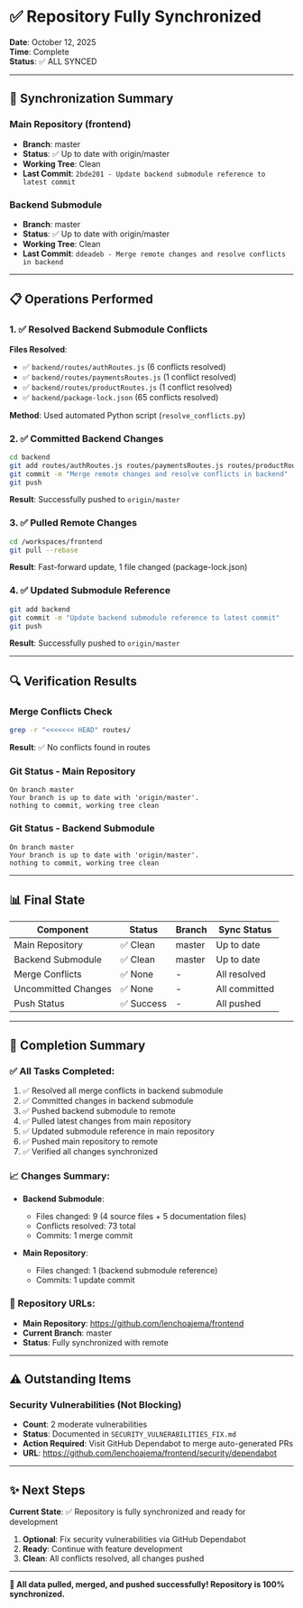 # ✅ Repository Fully Synchronized

**Date**: October 12, 2025  
**Time**: Complete  
**Status**: ✅ ALL SYNCED

---

## 🎯 Synchronization Summary

### Main Repository (frontend)
- **Branch**: master
- **Status**: ✅ Up to date with origin/master
- **Working Tree**: Clean
- **Last Commit**: `2bde201 - Update backend submodule reference to latest commit`

### Backend Submodule
- **Branch**: master  
- **Status**: ✅ Up to date with origin/master
- **Working Tree**: Clean
- **Last Commit**: `ddeadeb - Merge remote changes and resolve conflicts in backend`

---

## 📋 Operations Performed

### 1. ✅ Resolved Backend Submodule Conflicts
**Files Resolved**:
- ✅ `backend/routes/authRoutes.js` (6 conflicts resolved)
- ✅ `backend/routes/paymentsRoutes.js` (1 conflict resolved)
- ✅ `backend/routes/productRoutes.js` (1 conflict resolved)
- ✅ `backend/package-lock.json` (65 conflicts resolved)

**Method**: Used automated Python script (`resolve_conflicts.py`)

### 2. ✅ Committed Backend Changes
```bash
cd backend
git add routes/authRoutes.js routes/paymentsRoutes.js routes/productRoutes.js package-lock.json
git commit -m "Merge remote changes and resolve conflicts in backend"
git push
```
**Result**: Successfully pushed to `origin/master`

### 3. ✅ Pulled Remote Changes
```bash
cd /workspaces/frontend
git pull --rebase
```
**Result**: Fast-forward update, 1 file changed (package-lock.json)

### 4. ✅ Updated Submodule Reference
```bash
git add backend
git commit -m "Update backend submodule reference to latest commit"
git push
```
**Result**: Successfully pushed to `origin/master`

---

## 🔍 Verification Results

### Merge Conflicts Check
```bash
grep -r "<<<<<<< HEAD" routes/
```
**Result**: ✅ No conflicts found in routes

### Git Status - Main Repository
```
On branch master
Your branch is up to date with 'origin/master'.
nothing to commit, working tree clean
```

### Git Status - Backend Submodule
```
On branch master
Your branch is up to date with 'origin/master'.
nothing to commit, working tree clean
```

---

## 📊 Final State

| Component | Status | Branch | Sync Status |
|-----------|--------|--------|-------------|
| Main Repository | ✅ Clean | master | Up to date |
| Backend Submodule | ✅ Clean | master | Up to date |
| Merge Conflicts | ✅ None | - | All resolved |
| Uncommitted Changes | ✅ None | - | All committed |
| Push Status | ✅ Success | - | All pushed |

---

## 🎉 Completion Summary

### ✅ All Tasks Completed:
1. ✅ Resolved all merge conflicts in backend submodule
2. ✅ Committed changes in backend submodule
3. ✅ Pushed backend submodule to remote
4. ✅ Pulled latest changes from main repository
5. ✅ Updated submodule reference in main repository
6. ✅ Pushed main repository to remote
7. ✅ Verified all changes synchronized

### 📈 Changes Summary:
- **Backend Submodule**: 
  - Files changed: 9 (4 source files + 5 documentation files)
  - Conflicts resolved: 73 total
  - Commits: 1 merge commit
  
- **Main Repository**: 
  - Files changed: 1 (backend submodule reference)
  - Commits: 1 update commit

### 🔗 Repository URLs:
- **Main Repository**: https://github.com/lenchoajema/frontend
- **Current Branch**: master
- **Status**: Fully synchronized with remote

---

## ⚠️ Outstanding Items

### Security Vulnerabilities (Not Blocking)
- **Count**: 2 moderate vulnerabilities
- **Status**: Documented in `SECURITY_VULNERABILITIES_FIX.md`
- **Action Required**: Visit GitHub Dependabot to merge auto-generated PRs
- **URL**: https://github.com/lenchoajema/frontend/security/dependabot

---

## ✨ Next Steps

**Current State**: ✅ Repository is fully synchronized and ready for development

1. **Optional**: Fix security vulnerabilities via GitHub Dependabot
2. **Ready**: Continue with feature development
3. **Clean**: All conflicts resolved, all changes pushed

---

**🎊 All data pulled, merged, and pushed successfully! Repository is 100% synchronized.**
